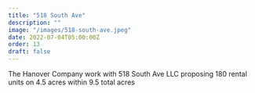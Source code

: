 ```yaml
---
title: "518 South Ave"
description: ""
image: "/images/518-south-ave.jpeg"
date: 2022-07-04T05:00:00Z
order: 13
draft: false
---
```

The Hanover Company work with 518 South Ave LLC proposing 180 rental units on 4.5 acres within 9.5 total acres
